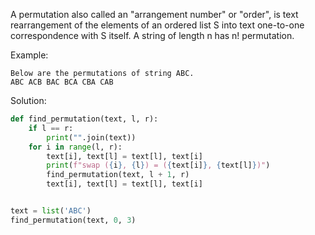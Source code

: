 A permutation also called an "arrangement number" or "order", is text rearrangement of the elements of an ordered list S into text one-to-one correspondence with S itself. A string of length n has n! permutation. 

Example:
```
Below are the permutations of string ABC. 
ABC ACB BAC BCA CBA CAB
```

Solution:
```python
def find_permutation(text, l, r):
    if l == r:
        print("".join(text))
    for i in range(l, r):
        text[i], text[l] = text[l], text[i]
        print(f"swap ({i}, {l}) = ({text[i]}, {text[l]})")
        find_permutation(text, l + 1, r)
        text[i], text[l] = text[l], text[i]


text = list('ABC')
find_permutation(text, 0, 3)
```
